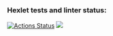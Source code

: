 ### Hexlet tests and linter status:
[![Actions Status](https://github.com/tkuzmin/frontend-project-lvl1/workflows/hexlet-check/badge.svg)](https://github.com/tkuzmin/frontend-project-lvl1/actions)
<a href="https://codeclimate.com/github/codeclimate/codeclimate/maintainability"><img src="https://api.codeclimate.com/v1/badges/a99a88d28ad37a79dbf6/maintainability" /></a>

